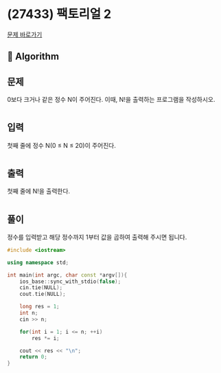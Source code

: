 # (27433) 팩토리얼 2
[문제 바로가기](https://www.acmicpc.net/problem/27433)
## :100: Algorithm
## 문제
0보다 크거나 같은 정수 N이 주어진다. 이때, N!을 출력하는 프로그램을 작성하시오.
#
## 입력
첫째 줄에 정수 N(0 ≤ N ≤ 20)이 주어진다.
#
## 출력
첫째 줄에 N!을 출력한다.
#
## 풀이
정수를 입력받고 해당 정수까지 1부터 값을 곱하여 출력해 주시면 됩니다.

```cpp
#include <iostream>

using namespace std;

int main(int argc, char const *argv[]){
    ios_base::sync_with_stdio(false);
    cin.tie(NULL);
    cout.tie(NULL);

    long res = 1;
    int n;
    cin >> n;

    for(int i = 1; i <= n; ++i)
        res *= i;

    cout << res << "\n";
    return 0;
}
```